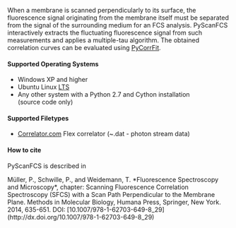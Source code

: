 When a membrane is scanned perpendicularly to its surface, the fluorescence signal
originating from the membrane itself must be separated from the signal of the
surrounding medium for an FCS analysis. PyScanFCS interactively extracts the
fluctuating fluorescence signal from such measurements and applies a multiple-tau
algorithm. The obtained correlation curves can be evaluated using
[PyCorrFit](http://paulmueller.github.io/PyCorrFit/).


#### Supported Operating Systems
- Windows XP and higher
- Ubuntu Linux [LTS](https://wiki.ubuntu.com/LTS)
- Any other system with a Python 2.7 and Cython installation  
  (source code only)

#### Supported Filetypes
- [Correlator.com](http://correlator.com/) Flex correlator (~.dat - photon stream data)

#### How to cite
PyScanFCS is described in
<div class="citation" markdown='1'>
Müller, P., Schwille, P., and Weidemann, T. *Fluorescence Spectroscopy and Microscopy*, chapter: Scanning Fluorescence Correlation Spectroscopy (SFCS) with a Scan Path Perpendicular to the Membrane Plane. Methods in Molecular Biology, Humana Press, Springer, New York. 2014, 635-651. DOI: [10.1007/978-1-62703-649-8_29](http://dx.doi.org/10.1007/978-1-62703-649-8_29)
</div>
